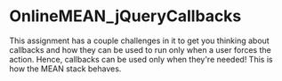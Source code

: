 # OnlineMEAN_jQueryCallbacks

This assignment has a couple challenges in it to get you thinking about callbacks and how they can be used to run only when
a user forces the action.  Hence, callbacks can be used only when they're needed!  This is how the MEAN stack behaves.
